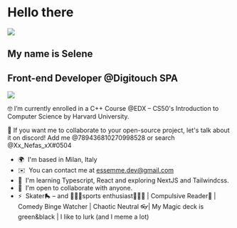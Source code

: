 # Hello there 
![](https://media0.giphy.com/media/BiClJAJuGLofq0J0F5/200w.gif?cid=6c09b9527x3b9a7fr2q5yc36fhcnqu4dac1co8q8ufc7byv6&ep=v1_gifs_search&rid=200w.gif&ct=s)
## My name is Selene

Front-end Developer @Digitouch SPA
---------------------------------------

<img src="https://thumbs.gfycat.com/CandidSameAnaconda-size_restricted.gif" />


🤓 I’m currently enrolled in a C++ Course @EDX – CS50's Introduction to Computer Science by Harvard University.

💬 If you want me to collaborate to your open-source project, let's talk about it on discord! Add me @789436810270998528 or search @Xx_Nefas_xX#0504

* 🌍  I'm based in Milan, Italy
* ✉️  You can contact me at [essemme.dev@gmail.com](mailto:essemme.dev@gmail.com)
* 🧠  I'm learning Typescript, React and exploring NextJS and Tailwindcss.
* 🤝  I'm open to collaborate with anyone.
* ⚡  Skater🛼 – and 🧘🏻‍♀️sports enthusiast🏊🏻‍♀️ | Compulsive Reader📖 | Comedy Binge Watcher | Chaotic Neutral 👓| My Magic deck is green&black | I like to lurk (and I meme a lot) 


